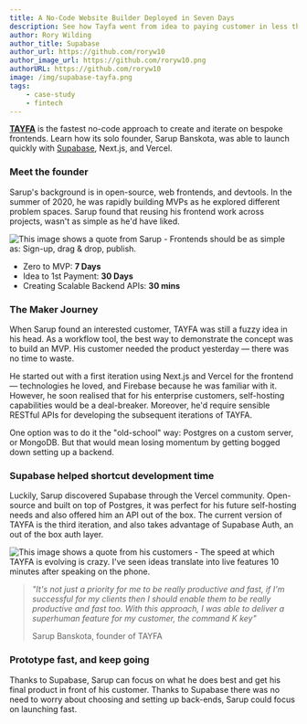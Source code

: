 ```yaml
---
title: A No-Code Website Builder Deployed in Seven Days
description: See how Tayfa went from idea to paying customer in less than 30 days.
author: Rory Wilding
author_title: Supabase
author_url: https://github.com/roryw10
author_image_url: https://github.com/roryw10.png
authorURL: https://github.com/roryw10
image: /img/supabase-tayfa.png
tags: 
    - case-study
    - fintech
---
```

[**TAYFA**](https://usetayfa.com) is the fastest no-code approach to create and iterate on bespoke frontends. Learn how its solo founder, Sarup Banskota, was able to launch quickly with [Supabase](https://supabase.io), Next.js, and Vercel.


<!--truncate-->
### Meet the founder

Sarup's background is in open-source, web frontends, and devtools. In the summer of 2020, he was rapidly building MVPs as he explored different problem spaces. Sarup found that reusing his frontend work across projects, wasn't as simple as he'd have liked. 


![This image shows a quote from Sarup - Frontends should be as simple as: Sign-up, drag & drop, publish.](/img/sarup-tayfa.png)

- Zero to MVP: **7 Days**
- Idea to 1st Payment: **30 Days**
- Creating Scalable Backend APIs: **30 mins**

### The Maker Journey


When Sarup found an interested customer, TAYFA was still a fuzzy idea in his head. As a workflow tool, the best way to demonstrate the concept was to build an MVP. His customer needed the product yesterday — there was no time to waste.

He started out with a first iteration using Next.js and Vercel for the frontend — technologies he loved, and Firebase because he was familiar with it. However, he soon realised that for his enterprise customers, self-hosting capabilities would be a deal-breaker. Moreover, he'd require sensible RESTful APIs for developing the subsequent iterations of TAYFA. 

One option was to do it the "old-school" way: Postgres on a custom server, or MongoDB. But that would mean losing momentum by getting bogged down setting up a backend. 

### Supabase helped shortcut development time

Luckily, Sarup discovered Supabase through the Vercel community. Open-source and built on top of Postgres, it was perfect for his future self-hosting needs and also offered him an API out of the box. The current version of TAYFA is the third iteration, and also takes advantage of  Supabase Auth, an out of the box auth layer.


![This image shows a quote from his customers - The speed at which TAYFA is evolving is crazy. I've seen ideas translate into live features 10 minutes after speaking on the phone.](/img/tanmai-tayfa.png)


> *"It's not just a priority for me to be really productive and fast, if I'm successful for my clients then I should enable them to be really productive and fast too. With this approach, I was able to deliver a superhuman feature for my customer, the command K key"* 
>
> Sarup Banskota, founder of TAYFA

### Prototype fast, and keep going

Thanks to Supabase, Sarup can focus on what he does best and get his final product in front of his customer. Thanks to Supabase there was no need to worry about choosing and setting up back-ends, Sarup could focus on launching fast.
